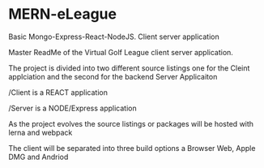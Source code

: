 # MERN-eLeague
Basic Mongo-Express-React-NodeJS. Client server application 



Master ReadMe of the Virtual Golf League client server application.

The project is divided into two different source listings one for the Cleint applciation
and the second for the backend Server Applicaiton

/Client is a REACT application

/Server is a NODE/Express application


As the project evolves the source listings or packages will be hosted with lerna and webpack

The client will be separated into three build options a Browser Web, Apple DMG and Andriod 


